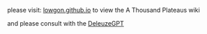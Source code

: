 please visit:
[lowgon.github.io](lowgon.github.io)
to view the A Thousand Plateaus wiki

and please consult with the [DeleuzeGPT](https://chatgpt.com/g/g-6832247d55a48191a22fe5340141c2f6-deleuzegpt)
